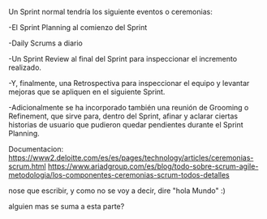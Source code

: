 Un Sprint normal tendría los siguiente eventos o ceremonias:

-El Sprint Planning al comienzo del Sprint

-Daily Scrums a diario

-Un Sprint Review al final del Sprint para inspeccionar el incremento realizado.

-Y, finalmente, una Retrospectiva para inspeccionar el equipo y levantar mejoras que se apliquen en el siguiente Sprint.

-Adicionalmente se ha incorporado también una reunión de Grooming o Refinement, que sirve para, dentro del Sprint, afinar y aclarar ciertas historias de usuario que pudieron quedar pendientes durante el Sprint Planning.

Documentacion:
https://www2.deloitte.com/es/es/pages/technology/articles/ceremonias-scrum.html
https://www.ariadgroup.com/es/blog/todo-sobre-scrum-agile-metodologia/los-componentes-ceremonias-scrum-todos-detalles


nose que escribir, y como no se voy a decir, dire "hola Mundo" :)

alguien mas se suma a esta parte?
